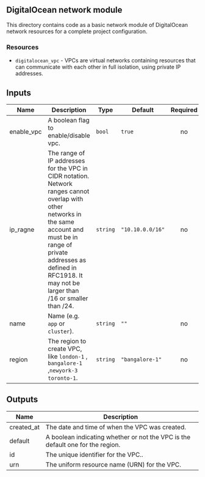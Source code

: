 ## DigitalOcean network module
This directory contains code as a basic network module of DigitalOcean network resources for a complete project configuration.

### Resources
* `digitalocean_vpc` - VPCs are virtual networks containing resources that can communicate with each other in full isolation, using private IP addresses.

## Inputs

| Name | Description | Type | Default | Required |
|------|-------------|------|---------|:--------:|
| enable\_vpc | A boolean flag to enable/disable vpc. | `bool` | `true` | no |
| ip\_ragne | The range of IP addresses for the VPC in CIDR notation. Network ranges cannot overlap with other networks in the same account and must be in range of private addresses as defined in RFC1918. It may not be larger than /16 or smaller than /24. | `string` | `"10.10.0.0/16"` | no |
| name | Name  (e.g. `app` or `cluster`). | `string` | `""` | no |
| region | The region to create VPC, like `london-1` , `bangalore-1` ,`newyork-3` `toronto-1`. | `string` | `"bangalore-1"` | no |

## Outputs

| Name | Description |
|------|-------------|
| created\_at | The date and time of when the VPC was created. |
| default | A boolean indicating whether or not the VPC is the default one for the region. |
| id | The unique identifier for the VPC.. |
| urn | The uniform resource name (URN) for the VPC. |